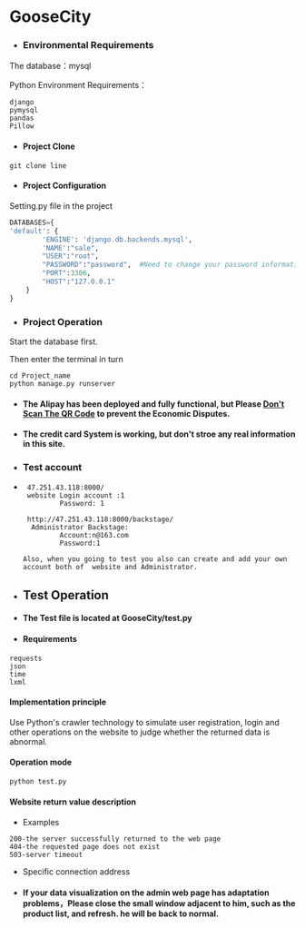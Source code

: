 # GooseCity
- ### Environmental Requirements

The database：mysql

Python Environment Requirements：

~~~shell
django
pymysql
pandas
Pillow
~~~

- #### Project Clone

~~~shell
git clone line
~~~

- #### Project Configuration

Setting.py file in the project

~~~python
DATABASES={
'default': {
        'ENGINE': 'django.db.backends.mysql',
        'NAME':"sale",
        "USER":"root",
        "PASSWORD":"password",  #Need to change your password information
        "PORT":3306,
        "HOST":"127.0.0.1"
    }
}
~~~

- ### Project Operation

Start the database first.

Then enter the terminal in turn

~~~shell
cd Project_name
python manage.py runserver
~~~

- #### The Alipay has been deployed and fully functional, but Please <u>**Don't Scan The QR Code**</u> to prevent the Economic Disputes.

- #### The credit card System is working, but don't stroe any real information in this site.

- ### Test account 
-      47.251.43.118:8000/
       website Login account :1
               Password: 1
       
       http://47.251.43.118:8000/backstage/
        Administrator Backstage:
               Account:n@163.com
               Password:1
       
      Also, when you going to test you also can create and add your own account both of  website and Administrator.
- ## Test Operation
- #### The Test file is located at GooseCity/test.py
- ####  Requirements

~~~shell
requests
json
time
lxml
~~~



#### Implementation principle

Use Python's crawler technology to simulate user registration, login and other operations on the website to judge whether the returned data is abnormal.

#### Operation mode

~~~python
python test.py
~~~

#### Website return value description

- Examples

~~~text
200-the server successfully returned to the web page
404-the requested page does not exist
503-server timeout
~~~

- Specific connection address


- #### If your data visualization on the admin web page has adaptation problems，Please close the small window adjacent to him, such as the product list, and refresh. he will be back to normal.

